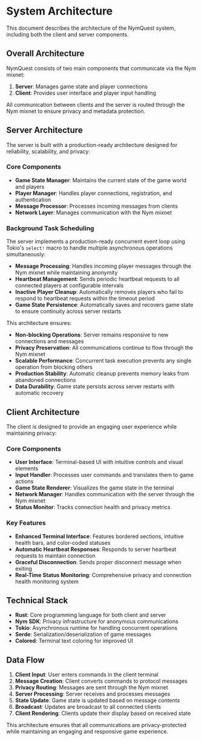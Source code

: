 # System Architecture

This document describes the architecture of the NymQuest system, including both the client and server components.

## Overall Architecture

NymQuest consists of two main components that communicate via the Nym mixnet:

1. **Server**: Manages game state and player connections
2. **Client**: Provides user interface and player input handling

All communication between clients and the server is routed through the Nym mixnet to ensure privacy and metadata protection.

## Server Architecture

The server is built with a production-ready architecture designed for reliability, scalability, and privacy:

### Core Components

- **Game State Manager**: Maintains the current state of the game world and players
- **Player Manager**: Handles player connections, registration, and authentication
- **Message Processor**: Processes incoming messages from clients
- **Network Layer**: Manages communication with the Nym mixnet

### Background Task Scheduling

The server implements a production-ready concurrent event loop using Tokio's `select!` macro to handle multiple asynchronous operations simultaneously:

- **Message Processing**: Handles incoming player messages through the Nym mixnet while maintaining anonymity
- **Heartbeat Management**: Sends periodic heartbeat requests to all connected players at configurable intervals
- **Inactive Player Cleanup**: Automatically removes players who fail to respond to heartbeat requests within the timeout period
- **Game State Persistence**: Automatically saves and recovers game state to ensure continuity across server restarts

This architecture ensures:
- **Non-blocking Operations**: Server remains responsive to new connections and messages
- **Privacy Preservation**: All communications continue to flow through the Nym mixnet
- **Scalable Performance**: Concurrent task execution prevents any single operation from blocking others
- **Production Stability**: Automatic cleanup prevents memory leaks from abandoned connections
- **Data Durability**: Game state persists across server restarts with automatic recovery

## Client Architecture

The client is designed to provide an engaging user experience while maintaining privacy:

### Core Components

- **User Interface**: Terminal-based UI with intuitive controls and visual elements
- **Input Handler**: Processes user commands and translates them to game actions
- **Game State Renderer**: Visualizes the game state in the terminal
- **Network Manager**: Handles communication with the server through the Nym mixnet
- **Status Monitor**: Tracks connection health and privacy metrics

### Key Features

- **Enhanced Terminal Interface**: Features bordered sections, intuitive health bars, and color-coded statuses
- **Automatic Heartbeat Responses**: Responds to server heartbeat requests to maintain connection
- **Graceful Disconnection**: Sends proper disconnect message when exiting
- **Real-Time Status Monitoring**: Comprehensive privacy and connection health monitoring system

## Technical Stack

- **Rust**: Core programming language for both client and server
- **Nym SDK**: Privacy infrastructure for anonymous communications
- **Tokio**: Asynchronous runtime for handling concurrent operations
- **Serde**: Serialization/deserialization of game messages
- **Colored**: Terminal text coloring for improved UI

## Data Flow

1. **Client Input**: User enters commands in the client terminal
2. **Message Creation**: Client converts commands to protocol messages
3. **Privacy Routing**: Messages are sent through the Nym mixnet
4. **Server Processing**: Server receives and processes messages
5. **State Update**: Game state is updated based on message contents
6. **Broadcast**: Updates are broadcast to all connected clients
7. **Client Rendering**: Clients update their display based on received state

This architecture ensures that all communications are privacy-protected while maintaining an engaging and responsive game experience.
